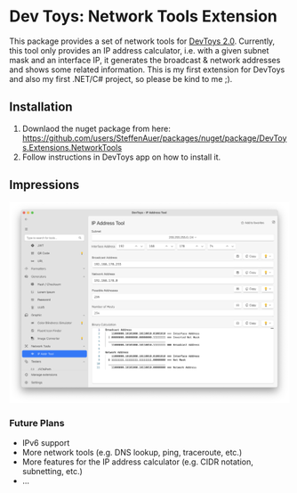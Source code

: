 # Dev Toys: Network Tools Extension

This package provides a set of network tools for [DevToys 2.0](https://devtoys.app/).
Currently, this tool only provides an IP address calculator, i.e. with a given subnet mask and an interface IP, it
generates the broadcast & network addresses and shows some related information.
This is my first extension for DevToys and also my first .NET/C# project, so please be kind to me ;).

## Installation

1. Downlaod the nuget package from
   here: https://github.com/users/SteffenAuer/packages/nuget/package/DevToys.Extensions.NetworkTools
2. Follow instructions in DevToys app on how to install it.

## Impressions

![screenshot of IP calc tool](docs/img/ipcalc-tool.png)

### Future Plans

- IPv6 support
- More network tools (e.g. DNS lookup, ping, traceroute, etc.)
- More features for the IP address calculator (e.g. CIDR notation, subnetting, etc.)
- ...